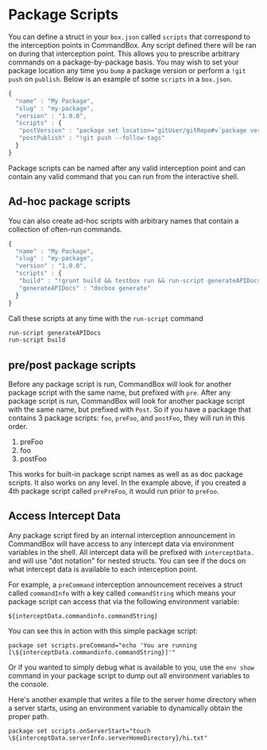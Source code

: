 # Package Scripts

You can define a struct in your `box.json` called `scripts` that correspond to the interception points in CommandBox. Any script defined there will be ran on during that interception point. This allows you to prescribe arbitrary commands on a package-by-package basis. You may wish to set your package location any time you `bump` a package version or perform a `!git push` on `publish`. Below is an example of some `scripts` in a `box.json`.

```javascript
{
  "name" : "My Package",
  "slug" : "my-package",
  "version" : "1.0.0",
  "scripts" : {
   "postVersion" : "package set location='gitUser/gitRepo#v`package version`'",
   "postPublish" : "!git push --follow-tags"
  }
}
```

Package scripts can be named after any valid interception point and can contain any valid command that you can run from the interactive shell.

## Ad-hoc package scripts

You can also create ad-hoc scripts with arbitrary names that contain a collection of often-run commands.

```javascript
{
  "name" : "My Package",
  "slug" : "my-package",
  "version" : "1.0.0",
  "scripts" : {
   "build" : "!grunt build && testbox run && run-script generateAPIDocs && bump --patch && publish",
   "generateAPIDocs" : "docbox generate"
  }
}
```

Call these scripts at any time with the `run-script` command

```bash
run-script generateAPIDocs
run-script build
```

## pre/post package scripts

Before any package script is run, CommandBox will look for another package script with the same name, but prefixed with `pre`. After any package script is run, CommandBox will look for another package script with the same name, but prefixed with `Post`. So if you have a package that contains 3 package scripts: `foo`, `preFoo`, and `postFoo`, they will run in this order.

1. preFoo
2. foo
3. postFoo

This works for built-in package script names as well as as doc package scripts. It also works on any level. In the example above, if you created a 4th package script called `prePreFoo`, it would run prior to `preFoo`.

## Access Intercept Data

Any package script fired by an internal interception announcement in CommandBox will have access to any intercept data via environment variables in the shell.  All intercept data will be prefixed with `interceptData.` and will use "dot notation" for nested structs.  You can see if the docs on what intercept data is available to each interception point.  

For example, a `preCommand` interception announcement receives a struct called `commandInfo` with a key called `commandString` which means your package script can access that via the following environment variable:

```text
${interceptData.commandinfo.commandString}
```

You can see this in action with this simple package script:

```text
package set scripts.preCommand="echo 'You are running [\${interceptData.commandinfo.commandString}]'"
```

Or if you wanted to simply debug what is available to you, use the `env show` command in your package script to dump out all environment variables to the console.  

Here's another example that writes a file to the server home directory when a server starts, using an environment variable to dynamically obtain the proper path.

```text
package set scripts.onServerStart="touch \${interceptData.serverInfo.serverHomeDirectory}/hi.txt"
```



